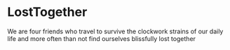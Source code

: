 # LostTogether
We are four friends who travel to survive the clockwork strains of our daily life and more often than not find ourselves blissfully lost together
